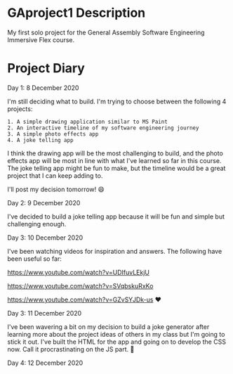 # GAproject1 Description

My first solo project for the General Assembly Software Engineering Immersive Flex course.

# Project Diary

Day 1: 8 December 2020

I'm still deciding what to build. I'm trying to choose between the following 4 projects:

    1. A simple drawing application similar to MS Paint
    2. An interactive timeline of my software engineering journey
    3. A simple photo effects app
    4. A joke telling app
    
I think the drawing app will be the most challenging to build, and the photo effects app will be most in line with what I've learned so far in this course. The joke telling app might be fun to make, but the timeline would be a great project that I can keep adding to.
    
I'll post my decision tomorrow! :smile:

Day 2: 9 December 2020

I've decided to build a joke telling app because it will be fun and simple but challenging enough.

Day 3: 10 December 2020

I've been watching videos for inspiration and answers. The following have been useful so far:

https://www.youtube.com/watch?v=UDIfuvLEkjU

https://www.youtube.com/watch?v=SVqbskuRxKo

https://www.youtube.com/watch?v=GZvSYJDk-us :heart:

Day 3: 11 December 2020

I've been wavering a bit on my decision to build a joke generator after learning more about the project ideas of others in my class but I'm going to stick it out. I've built the HTML for the app and going on to develop the CSS now. Call it procrastinating on the JS part. :tongue:

Day 4: 12 December 2020



